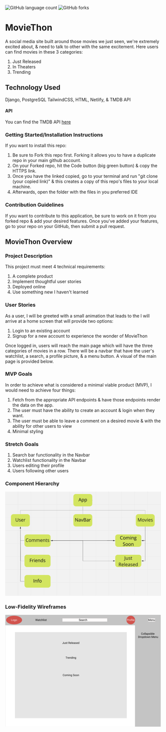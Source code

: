 ![GitHub language count](https://img.shields.io/github/languages/count/SkipPharaoh/MovieThon?color=ff0000&style=plastic)
![GitHub forks](https://img.shields.io/github/forks/SkipPharaoh/MovieThon?logoColor=ff0000&style=social)
# MovieThon
A social media site built around those movies we just seen, we're extremely excited about, & need to talk to other with the same excitement. Here users can find movies in these 3 categories:
1) Just Released
2) In Theaters
3) Trending

## Technology Used
Django, PostgreSQL TailwindCSS, HTML, Netlify, & TMDB API

#### API
You can find the TMDB API [here](https://www.themoviedb.org/documentation/api)

### Getting Started/Installation Instructions
If you want to install this repo:
 1) Be sure to Fork this repo first. Forking it allows you to have a duplicate repo in your main github account. 
 2) On your Forked repo, hit the Code button (big green button) & copy the HTTPS link.
 3) Once you have the linked copied, go to your terminal and run "git clone (your copied link)" & this creates a copy of this repo's files to your local machine. 
 4) Afterwards, open the folder with the files in you preferred IDE

### Contribution Guidelines
If you want to contribute to this application, be sure to work on it from you forked repo & add your desired features. Once you've added your features, go to your repo on your GitHub, then submit a pull request.

## MovieThon Overview
### Project Description
This project must meet 4 technical requirements:
1) A complete product
2) Implement thoughtful user stories
3) Deployed online
4) Use something new I haven't learned

### User Stories
As a user, I will be greeted with a small animation that leads to the I will arrive at a home screen that will provide two options:
1) Login to an existing account
2) Signup for a new account to experience the wonder of MovieThon

Once logged in, users will reach the main page which will have the three categories of movies in a row. There will be a navbar that have the user's watchlist, a search, a profile picture, & a menu button. A visual of the main page is provided below.

### MVP Goals
In order to achieve what is considered a minimal viable product (MVP), I would need to achieve four things:
1) Fetch from the appropriate API endpoints & have those endpoints render the data on the app.
2) The user must have the ability to create an account & login when they want.
3) The user must be able to leave a comment on a desired movie & with the ability for other users to view
4) Minimal styling

### Stretch Goals
1) Search bar functionality in the Navbar
2) Watchlist functionality in the Navbar
3) Users editing their profile
4) Users following other users

### Component Hierarchy 
![](./Assets/component.png)

### Low-Fidelity Wireframes
![](./Assets/wireframes.png)